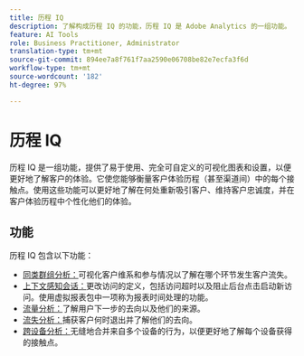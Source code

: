 ```yaml
---
title: 历程 IQ
description: 了解构成历程 IQ 的功能，历程 IQ 是 Adobe Analytics 的一组功能。
feature: AI Tools
role: Business Practitioner, Administrator
translation-type: tm+mt
source-git-commit: 894ee7a8f761f7aa2590e06708be82e7ecfa3f6d
workflow-type: tm+mt
source-wordcount: '182'
ht-degree: 97%

---
```



# 历程 IQ

历程 IQ 是一组功能，提供了易于使用、完全可自定义的可视化图表和设置，以便更好地了解客户的体验。它使您能够衡量客户体验历程（甚至渠道间）中的每个接触点。使用这些功能可以更好地了解在何处重新吸引客户、维持客户忠诚度，并在客户体验历程中个性化他们的体验。

## 功能

历程 IQ 包含以下功能：

* [同类群组分析：](visualizations/cohort-table/cohort-analysis.md)可视化客户维系和参与情况以了解在哪个环节发生客户流失。
* [上下文感知会话：](../../components/vrs/vrs-report-time-processing.md)更改访问的定义，包括访问超时以及阻止后台点击启动新访问。使用虚拟报表包中一项称为报表时间处理的功能。
* [流量分析：](visualizations/c-flow/flow.md)了解用户下一步的去向以及他们的来源。
* [流失分析：](visualizations/fallout/fallout-flow.md)捕获客户何时退出并了解他们的去向。
* [跨设备分析：](../../components/cda/overview.md)无缝地合并来自多个设备的行为，以便更好地了解每个设备获得的接触点。

